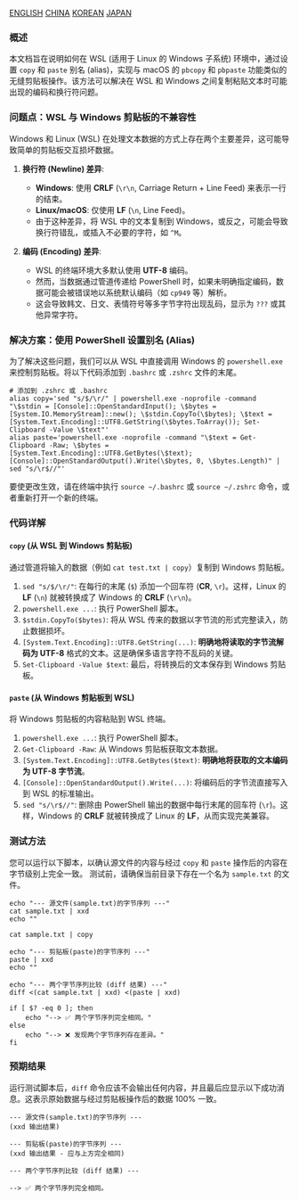 [ENGLISH](README.md)
[CHINA](README-zh.md)
[KOREAN](README-ko.md)
[JAPAN](README-ja.md)

### 概述
本文档旨在说明如何在 WSL (适用于 Linux 的 Windows 子系统) 环境中，通过设置 `copy` 和 `paste` 别名 (alias)，实现与 macOS 的 `pbcopy` 和 `pbpaste` 功能类似的无缝剪贴板操作。该方法可以解决在 WSL 和 Windows 之间复制粘贴文本时可能出现的编码和换行符问题。

### 问题点：WSL 与 Windows 剪贴板的不兼容性
Windows 和 Linux (WSL) 在处理文本数据的方式上存在两个主要差异，这可能导致简单的剪贴板交互损坏数据。

1.  **换行符 (Newline) 差异**:
    *   **Windows**: 使用 **CRLF** (`\r\n`, Carriage Return + Line Feed) 来表示一行的结束。
    *   **Linux/macOS**: 仅使用 **LF** (`\n`, Line Feed)。
    *   由于这种差异，将 WSL 中的文本复制到 Windows，或反之，可能会导致换行符错乱，或插入不必要的字符，如 `^M`。

2.  **编码 (Encoding) 差异**:
    *   WSL 的终端环境大多默认使用 **UTF-8** 编码。
    *   然而，当数据通过管道传递给 PowerShell 时，如果未明确指定编码，数据可能会被错误地以系统默认编码（如 `cp949` 等）解析。
    *   这会导致韩文、日文、表情符号等多字节字符出现乱码，显示为 `???` 或其他异常字符。

### 解决方案：使用 PowerShell 设置别名 (Alias)
为了解决这些问题，我们可以从 WSL 中直接调用 Windows 的 `powershell.exe` 来控制剪贴板。将以下代码添加到 `.bashrc` 或 `.zshrc` 文件的末尾。

```shell
# 添加到 .zshrc 或 .bashrc
alias copy='sed "s/$/\r/" | powershell.exe -noprofile -command "\$stdin = [Console]::OpenStandardInput(); \$bytes = [System.IO.MemoryStream]::new(); \$stdin.CopyTo(\$bytes); \$text = [System.Text.Encoding]::UTF8.GetString(\$bytes.ToArray()); Set-Clipboard -Value \$text"'
alias paste='powershell.exe -noprofile -command "\$text = Get-Clipboard -Raw; \$bytes = [System.Text.Encoding]::UTF8.GetBytes(\$text); [Console]::OpenStandardOutput().Write(\$bytes, 0, \$bytes.Length)" | sed "s/\r$//"'
```

要使更改生效，请在终端中执行 `source ~/.bashrc` 或 `source ~/.zshrc` 命令，或者重新打开一个新的终端。

### 代码详解

#### `copy` (从 WSL 到 Windows 剪贴板)
通过管道将输入的数据（例如 `cat test.txt | copy`）复制到 Windows 剪贴板。

1.  `sed "s/$/\r/"`: 在每行的末尾 (`$`) 添加一个回车符 (**CR**, `\r`)。这样，Linux 的 **LF** (`\n`) 就被转换成了 Windows 的 **CRLF** (`\r\n`)。
2.  `powershell.exe ...`: 执行 PowerShell 脚本。
3.  `$stdin.CopyTo($bytes)`: 将从 WSL 传来的数据以字节流的形式完整读入，防止数据损坏。
4.  `[System.Text.Encoding]::UTF8.GetString(...)`: **明确地将读取的字节流解码为 UTF-8** 格式的文本。这是确保多语言字符不乱码的关键。
5.  `Set-Clipboard -Value $text`: 最后，将转换后的文本保存到 Windows 剪贴板。

#### `paste` (从 Windows 剪贴板到 WSL)
将 Windows 剪贴板的内容粘贴到 WSL 终端。

1.  `powershell.exe ...`: 执行 PowerShell 脚本。
2.  `Get-Clipboard -Raw`: 从 Windows 剪贴板获取文本数据。
3.  `[System.Text.Encoding]::UTF8.GetBytes($text)`: **明确地将获取的文本编码为 UTF-8 字节流**。
4.  `[Console]::OpenStandardOutput().Write(...)`: 将编码后的字节流直接写入到 WSL 的标准输出。
5.  `sed "s/\r$//"`: 删除由 PowerShell 输出的数据中每行末尾的回车符 (`\r`)。这样，Windows 的 **CRLF** 就被转换成了 Linux 的 **LF**，从而实现完美兼容。

### 测试方法
您可以运行以下脚本，以确认源文件的内容与经过 `copy` 和 `paste` 操作后的内容在字节级别上完全一致。
测试前，请确保当前目录下存在一个名为 `sample.txt` 的文件。
```shell
echo "--- 源文件(sample.txt)的字节序列 ---"
cat sample.txt | xxd
echo ""

cat sample.txt | copy

echo "--- 剪贴板(paste)的字节序列 ---"
paste | xxd
echo ""

echo "--- 两个字节序列比较 (diff 结果) ---"
diff <(cat sample.txt | xxd) <(paste | xxd)

if [ $? -eq 0 ]; then
    echo "--> ✅ 两个字节序列完全相同。"
else
    echo "--> ❌ 发现两个字节序列存在差异。"
fi
```

### 预期结果
运行测试脚本后，`diff` 命令应该不会输出任何内容，并且最后应显示以下成功消息。这表示原始数据与经过剪贴板操作后的数据 100% 一致。

```
--- 源文件(sample.txt)的字节序列 ---
(xxd 输出结果)

--- 剪贴板(paste)的字节序列 ---
(xxd 输出结果 - 应与上方完全相同)

--- 两个字节序列比较 (diff 结果) ---

--> ✅ 两个字节序列完全相同。
```
